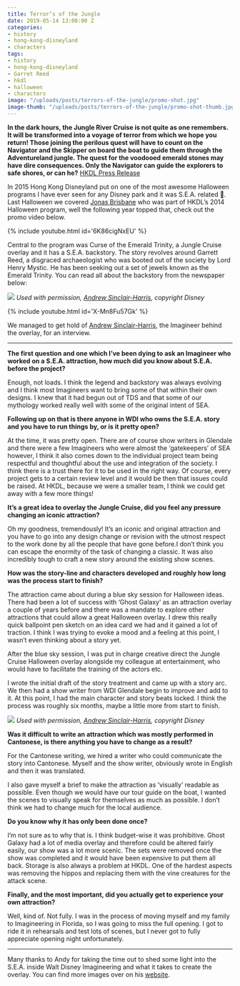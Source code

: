 ```yaml
---
title: Terror’s of the Jungle
date: 2019-05-14 13:00:00 Z
categories:
- history
- hong-kong-disneyland
- characters
tags:
- history
- hong-kong-disneyland
- Garret Reed
- hkdl
- halloween
- characters
image: "/uploads/posts/terrors-of-the-jungle/promo-shot.jpg"
image-thumb: "/uploads/posts/terrors-of-the-jungle/promo-shot-thumb.jpg"
---
```


**In the dark hours, the Jungle River Cruise is not quite as one remembers. It will be transformed into a voyage of terror from which we hope you return! Those joining the perilous quest will have to count on the Navigator and the Skipper on board the boat to guide them through the Adventureland jungle. The quest for the voodooed emerald stones may have dire consequences. Only the Navigator can guide the explorers to safe shores, or can he?**
[HKDL Press Release](http://news-en.hongkongdisneyland.com/PressReleases/PressReleaseDetail.aspx?AssetId=f809b65c-4134-41ab-aa5a-10bcac0bf63b)

In 2015 Hong Kong Disneyland put on one of the most awesome Halloween programs I have ever seen for any Disney park and it was S.E.A. related 🤤. Last Halloween we covered [Jonas Brisbane](https://jungleskipper.com/history/hong-kong-disneyland/characters/who-is-jonas-brisbane) who was part of HKDL’s 2014 Halloween program, well the following year topped that, check out the promo video below.

{% include youtube.html id='6K86cigNxEU' %}

Central to the program was Curse of the Emerald Trinity, a Jungle Cruise overlay and it has a S.E.A. backstory. The story revolves around Garrett Reed, a disgraced archaeologist who was booted out of the society by Lord Henry Mystic. He has been seeking out a set of jewels known as the Emerald Trinity. You can read all about the backstory from the newspaper below:

![](/uploads/posts/terrors-of-the-jungle/curse-of-the-emerald-trinity-newspaper.png)
*Used with permission, [Andrew Sinclair-Harris](https://www.andysinclairharris.com/jrc-halloween), copyright Disney*

{% include youtube.html id='X-Mn8Fu57Gk' %}

We managed to get hold of [Andrew Sinclair-Harris](https://www.andysinclairharris.com/), the Imagineer behind the overlay, for an interview.

- - - -

**The first question and one which I’ve been dying to ask an Imagineer who worked on a S.E.A. attraction, how much did you know about S.E.A. before the project?**

Enough, not loads. I think the legend and backstory was always evolving and I think most Imagineers want to bring some of that within their own designs. I knew that it had begun out of TDS and that some of our mythology worked really well with some of the original intent of SEA.

**Following up on that is there anyone in WDI who owns the S.E.A. story and you have to run things by, or is it pretty open?**

At the time, it was pretty open. There are of course show writers in Glendale and there were a few Imagineers who were almost the ‘gatekeepers’ of SEA however, I think it also comes down to the individual project team being respectful and thoughtful about the use and integration of the society. I think there is a trust there for it to be used in the right way.
Of course, every project gets to a certain review level and it would be then that issues could be raised. At HKDL, because we were a smaller team, I think we could get away with a few more things!

**It’s a great idea to overlay the Jungle Cruise, did you feel any pressure changing an iconic attraction?**

Oh my goodness, tremendously! It’s an iconic and original attraction and you have to go into any design change or revision with the utmost respect to the work done by all the people that have gone before.I don’t think you can escape the enormity of the task of changing a classic.
It was also incredibly tough to craft a new story around the existing show scenes.

**How was the story-line and characters developed and roughly how long was the process start to finish?**

The attraction came about during a blue sky session for Halloween ideas. There had been a lot of success with ‘Ghost Galaxy’ as an attraction overlay a couple of years before and there was a mandate to explore other attractions that could allow a great Halloween overlay. I drew this really quick ballpoint pen sketch on an idea card we had and it gained a lot of traction. I think I was trying to evoke a mood and a feeling at this point, I wasn’t even thinking about a story yet.

After the blue sky session, I was put in charge creative direct the Jungle Cruise Halloween overlay alongside my colleague at entertainment, who would have to facilitate the training of the actors etc.

I wrote the initial draft of the story treatment and came up with a story arc. We then had a show writer from WDI Glendale begin to improve and add to it. At this point, I had the main character and story beats locked. I think the process was roughly six months, maybe a little more from start to finish.

![](/uploads/posts/terrors-of-the-jungle/concept.jpg)
*Used with permission, [Andrew Sinclair-Harris](https://www.andysinclairharris.com/jrc-halloween), copyright Disney*

**Was it difficult to write an attraction which was mostly performed in Cantonese, is there anything you have to change as a result?**

For the Cantonese writing, we hired a writer who could communicate the story into Cantonese. Myself and the show writer, obviously wrote in English and then it was translated.

I also gave myself a brief to make the attraction as ‘visually’ readable as possible. Even though we would have our tour guide on the boat, I wanted the scenes to visually speak for themselves as much as possible. I don’t think we had to change much for the local audience.

**Do you know why it has only been done once?**

I’m not sure as to why that is. I think budget-wise it was prohibitive. Ghost Galaxy had a lot of media overlay and therefore could be altered fairly easily, our show was a lot more scenic. The sets were removed once the show was completed and it would have been expensive to put them all back. Storage is also always a problem at HKDL.
One of the hardest aspects was removing the hippos and replacing them with the vine creatures for the attack scene.

**Finally, and the most important, did you actually get to experience your own attraction?**

Well, kind of. Not fully. I was in the process of moving myself and my family to Imagineering in Florida, so I was going to miss the full opening. I got to ride it in rehearsals and test lots of scenes, but I never got to fully appreciate opening night unfortunately.

- - - -

Many thanks to Andy for taking the time out to shed some light into the S.E.A. inside Walt Disney Imagineering and what it takes to create the overlay. You can find more images over on his [website](https://www.andysinclairharris.com/jrc-halloween).
